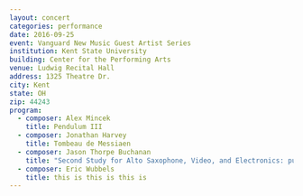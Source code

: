 ```yaml
---
layout: concert
categories: performance
date: 2016-09-25
event: Vanguard New Music Guest Artist Series
institution: Kent State University
building: Center for the Performing Arts
venue: Ludwig Recital Hall
address: 1325 Theatre Dr.
city: Kent
state: OH
zip: 44243
program:
  - composer: Alex Mincek
    title: Pendulum III
  - composer: Jonathan Harvey
    title: Tombeau de Messiaen
  - composer: Jason Thorpe Buchanan
    title: "Second Study for Alto Saxophone, Video, and Electronics: pulp"
  - composer: Eric Wubbels
    title: this is this is this is
---
```

